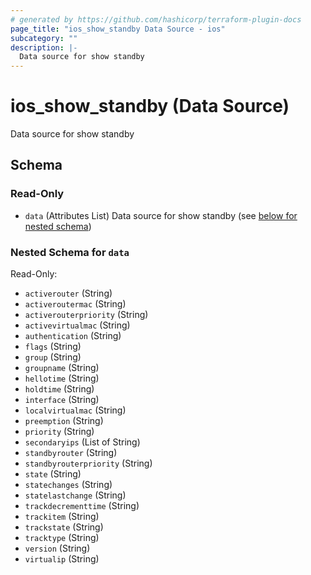 ```yaml
---
# generated by https://github.com/hashicorp/terraform-plugin-docs
page_title: "ios_show_standby Data Source - ios"
subcategory: ""
description: |-
  Data source for show standby
---
```


# ios_show_standby (Data Source)

Data source for show standby



<!-- schema generated by tfplugindocs -->
## Schema

### Read-Only

- `data` (Attributes List) Data source for show standby (see [below for nested schema](#nestedatt--data))

<a id="nestedatt--data"></a>
### Nested Schema for `data`

Read-Only:

- `activerouter` (String)
- `activeroutermac` (String)
- `activerouterpriority` (String)
- `activevirtualmac` (String)
- `authentication` (String)
- `flags` (String)
- `group` (String)
- `groupname` (String)
- `hellotime` (String)
- `holdtime` (String)
- `interface` (String)
- `localvirtualmac` (String)
- `preemption` (String)
- `priority` (String)
- `secondaryips` (List of String)
- `standbyrouter` (String)
- `standbyrouterpriority` (String)
- `state` (String)
- `statechanges` (String)
- `statelastchange` (String)
- `trackdecrementtime` (String)
- `trackitem` (String)
- `trackstate` (String)
- `tracktype` (String)
- `version` (String)
- `virtualip` (String)
